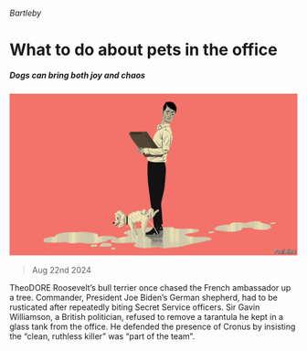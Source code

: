 ###### Bartleby

# What to do about pets in the office 

##### Dogs can bring both joy and chaos 

![image](images/20240824_WBD003.jpg) 

> Aug 22nd 2024 

TheoDORE Roosevelt’s bull terrier once chased the French ambassador up a tree. Commander, President Joe Biden’s German shepherd, had to be rusticated after repeatedly biting Secret Service officers. Sir Gavin Williamson, a British politician, refused to remove a tarantula he kept in a glass tank from the office. He defended the presence of Cronus by insisting the “clean, ruthless killer” was “part of the team”.

